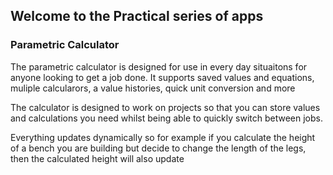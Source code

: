 ## Welcome to the Practical series of apps

### Parametric Calculator

The parametric calculator is designed for use in every day situaitons for anyone looking to get a job done. It supports saved values and equations, muliple calcularors, a value histories, quick unit conversion and more

The calculator is designed to work on projects so that you can store values and calculations you need whilst being able to quickly switch between jobs.

Everything updates dynamically so for example if you calculate the height of a bench you are building but decide to change the length of the legs, then the calculated height will also update
